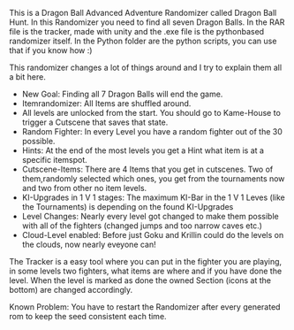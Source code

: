 This is a Dragon Ball Advanced Adventure Randomizer called Dragon Ball Hunt.
In this Randomizer you need to find all seven Dragon Balls.
In the RAR file is the tracker, made with unity and the .exe file is the pythonbased randomizer itself.
In the Python folder are the python scripts, you can use that if you know how :)

This randomizer changes a lot of things around and I try to explain them all a bit here.
- New Goal: Finding all 7 Dragon Balls will end the game.
- Itemrandomizer: All Items are shuffled around.
- All levels are unlocked from the start. You should go to Kame-House to trigger a Cutscene that saves that state.
- Random Fighter: In every Level you have a random fighter out of the 30 possible.
- Hints: At the end of the most levels you get a Hint what item is at a specific itemspot.
- Cutscene-Items: There are 4 Items that you get in cutscenes. Two of them,randomly selected which ones, you get from the tournaments now and two from other no item levels.
- KI-Upgrades in 1 V 1 stages: The maximum KI-Bar in the 1 V 1 Leves (like the Tournaments) is depending on the found KI-Upgrades
- Level Changes: Nearly every level got changed to make them possible with all of the fighters (changed jumps and too narrow caves etc.)
- Cloud-Level enabled: Before just Goku and Krillin could do the levels on the clouds, now nearly eveyone can!

The Tracker is a easy tool where you can put in the fighter you are playing, in some levels two fighters, what items are where and if you have done the level.
When the level is marked as done the owned Section (icons at the bottom) are changed accordingly.

Known Problem:
You have to restart the Randomizer after every generated rom to keep the seed consistent each time. 

